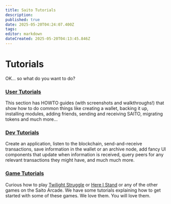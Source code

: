 ```yaml
---
title: Saito Tutorials
description: 
published: true
date: 2025-05-20T04:24:07.400Z
tags: 
editor: markdown
dateCreated: 2025-05-20T04:13:45.846Z
---
```


# Tutorials

OK... so what do you want to do?

### [User Tutorials](/tutorials/user)

This section has HOWTO guides (with screenshots and walkthroughs!) that show how to do common things like creating a wallet, backing it up, installing modules, adding friends, sending and receiving SAITO, migrating tokens and much more...


### [Dev Tutorials](/tutorials/dev)

Create an application, listen to the blockchain, send-and-receive transactions, save information in the wallet or an archive node, add fancy UI components that update when information is received, query peers for any relevant transactions they might have, and much much more.

### [Game Tutorials](/tutorials/games)

Curious how to play [Twilight Struggle](/applications/twilight) or [Here I Stand](/applications/his) or any of the other games on the Saito Arcade. We have some tutorials explaining how to get started with some of these games. We love them. You will love them.
